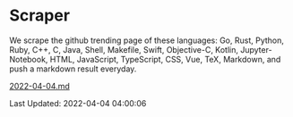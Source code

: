 # Scraper

We scrape the github trending page of these languages: Go, Rust, Python, Ruby, C++, C, Java, Shell, Makefile, Swift, Objective-C, Kotlin, Jupyter-Notebook, HTML, JavaScript, TypeScript, CSS, Vue, TeX, Markdown, and push a markdown result everyday.

[2022-04-04.md](https://github.com/yangwenmai/github-trending-backup/blob/master/2022-04-04.md)

Last Updated: 2022-04-04 04:00:06